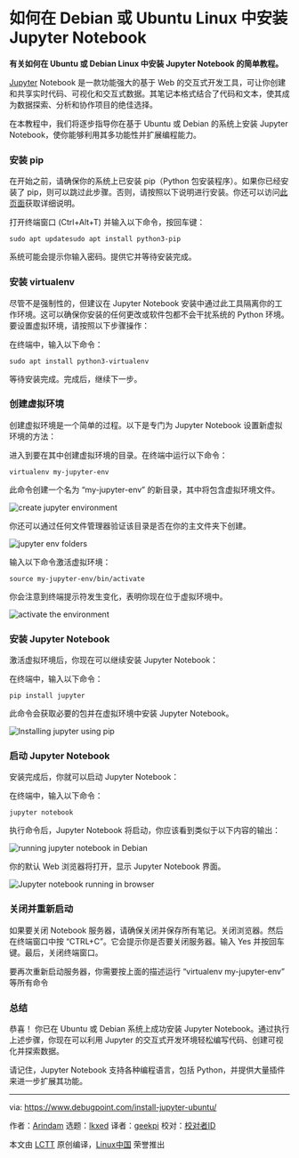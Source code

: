 [#]: subject: "How to Install Jupyter Notebook in Debian or Ubuntu Linux"
[#]: via: "https://www.debugpoint.com/install-jupyter-ubuntu/"
[#]: author: "Arindam https://www.debugpoint.com/author/admin1/"
[#]: collector: "lkxed"
[#]: translator: "geekpi"
[#]: reviewer: " "
[#]: publisher: " "
[#]: url: " "

如何在 Debian 或 Ubuntu Linux 中安装 Jupyter Notebook
======

**有关如何在 Ubuntu 或 Debian Linux 中安装 Jupyter Notebook 的简单教程。**

[Jupyter][1] Notebook 是一款功能强大的基于 Web 的交互式开发工具，可让你创建和共享实时代码、可视化和交互式数据。其笔记本格式结合了代码和文本，使其成为数据探索、分析和协作项目的绝佳选择。

在本教程中，我们将逐步指导你在基于 Ubuntu 或 Debian 的系统上安装 Jupyter Notebook，使你能够利用其多功能性并扩展编程能力。

### 安装 pip

在开始之前，请确保你的系统上已安装 pip（Python 包安装程序）。如果你已经安装了 pip，则可以跳过此步骤。否则，请按照以下说明进行安装。你还可以访问[此页面][2]获取详细说明。

打开终端窗口 (Ctrl+Alt+T) 并输入以下命令，按回车键：

```
sudo apt updatesudo apt install python3-pip
```

系统可能会提示你输入密码。提供它并等待安装完成。

### 安装 virtualenv

尽管不是强制性的，但建议在 Jupyter Notebook 安装中通过此工具隔离你的工作环境。这可以确保你安装的任何更改或软件包都不会干扰系统的 Python 环境。要设置虚拟环境，请按照以下步骤操作：

在终端中，输入以下命令：

```
sudo apt install python3-virtualenv
```

等待安装完成。完成后，继续下一步。

### 创建虚拟环境

创建虚拟环境是一个简单的过程。以下是专门为 Jupyter Notebook 设置新虚拟环境的方法：

进入到要在其中创建虚拟环境的目录。在终端中运行以下命令：

```
virtualenv my-jupyter-env
```

此命令创建一个名为 “my-jupyter-env” 的新目录，其中将包含虚拟环境文件。

![create jupyter environment][3]

你还可以通过任何文件管理器验证该目录是否在你的主文件夹下创建。

![jupyter env folders][4]

输入以下命令激活虚拟环境：

```
source my-jupyter-env/bin/activate
```

你会注意到终端提示符发生变化，表明你现在位于虚拟环境中。

![activate the environment][5]

### 安装 Jupyter Notebook

激活虚拟环境后，你现在可以继续安装 Jupyter Notebook：

在终端中，输入以下命令：

```
pip install jupyter
```

此命令会获取必要的包并在虚拟环境中安装 Jupyter Notebook。

![Installing jupyter using pip][6]

### 启动 Jupyter Notebook

安装完成后，你就可以启动 Jupyter Notebook：

在终端中，输入以下命令：

```
jupyter notebook
```

执行命令后，Jupyter Notebook 将启动，你应该看到类似于以下内容的输出：

![running jupyter notebook in Debian][7]

你的默认 Web 浏览器将打开，显示 Jupyter Notebook 界面。

![Jupyter notebook running in browser][8]

### 关闭并重新启动

如果要关闭 Notebook 服务器，请确保关闭并保存所有笔记。关闭浏览器。然后在终端窗口中按 “CTRL+C”。它会提示你是否要关闭服务器。输入 Yes 并按回车键。最后，关闭终端窗口。

要再次重新启动服务器，你需要按上面的描述运行 “virtualenv my-jupyter-env” 等所有命令

### 总结

恭喜！ 你已在 Ubuntu 或 Debian 系统上成功安装 Jupyter Notebook。通过执行上述步骤，你现在可以利用 Jupyter 的交互式开发环境轻松编写代码、创建可视化并探索数据。

请记住，Jupyter Notebook 支持各种编程语言，包括 Python，并提供大量插件来进一步扩展其功能。

--------------------------------------------------------------------------------

via: https://www.debugpoint.com/install-jupyter-ubuntu/

作者：[Arindam][a]
选题：[lkxed][b]
译者：[geekpi](https://github.com/geekpi)
校对：[校对者ID](https://github.com/校对者ID)

本文由 [LCTT](https://github.com/LCTT/TranslateProject) 原创编译，[Linux中国](https://linux.cn/) 荣誉推出

[a]: https://www.debugpoint.com/author/admin1/
[b]: https://github.com/lkxed/
[1]: https://jupyter.org/
[2]: https://www.debugpoint.com/pip-command-not-found/
[3]: https://www.debugpoint.com/wp-content/uploads/2023/07/create-jupyter-environment.jpg
[4]: https://www.debugpoint.com/wp-content/uploads/2023/07/jupyter-env-folders.jpg
[5]: https://www.debugpoint.com/wp-content/uploads/2023/07/active-the-environment.jpg
[6]: https://www.debugpoint.com/wp-content/uploads/2023/07/Installing-jupyter-using-pip.jpg
[7]: https://www.debugpoint.com/wp-content/uploads/2023/07/running-jupyter-notebook-in-Debian.jpg
[8]: https://www.debugpoint.com/wp-content/uploads/2023/07/Jupyter-notebook-running-in-browser.jpg
